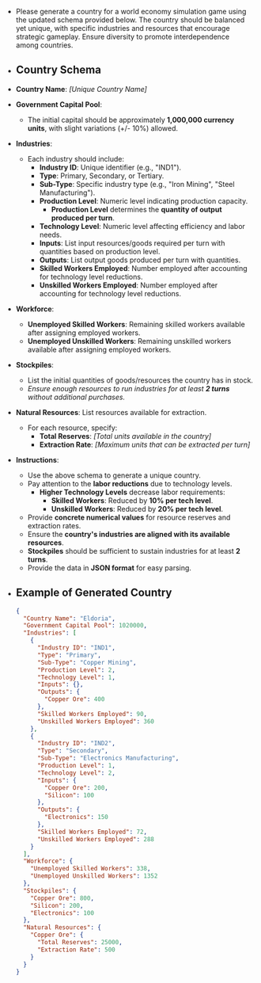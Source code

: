 - Please generate a country for a world economy simulation game using the updated schema provided below. The country should be balanced yet unique, with specific industries and resources that encourage strategic gameplay. Ensure diversity to promote interdependence among countries.
- ## **Country Schema**
- **Country Name**: _[Unique Country Name]_
- **Government Capital Pool**:
  - The initial capital should be approximately **1,000,000 currency units**, with slight variations (+/- 10%) allowed.
- **Industries**:
  - Each industry should include:
    - **Industry ID**: Unique identifier (e.g., "IND1").
    - **Type**: Primary, Secondary, or Tertiary.
    - **Sub-Type**: Specific industry type (e.g., "Iron Mining", "Steel Manufacturing").
    - **Production Level**: Numeric level indicating production capacity.
      - **Production Level** determines the **quantity of output produced per turn**.
    - **Technology Level**: Numeric level affecting efficiency and labor needs.
    - **Inputs**: List input resources/goods required per turn with quantities based on production level.
    - **Outputs**: List output goods produced per turn with quantities.
    - **Skilled Workers Employed**: Number employed after accounting for technology level reductions.
    - **Unskilled Workers Employed**: Number employed after accounting for technology level reductions.
- **Workforce**:
  - **Unemployed Skilled Workers**: Remaining skilled workers available after assigning employed workers.
  - **Unemployed Unskilled Workers**: Remaining unskilled workers available after assigning employed workers.
- **Stockpiles**:
  - List the initial quantities of goods/resources the country has in stock.
  - _Ensure enough resources to run industries for at least **2 turns** without additional purchases._
- **Natural Resources**: List resources available for extraction.

  - For each resource, specify:
    - **Total Reserves**: _[Total units available in the country]_
    - **Extraction Rate**: _[Maximum units that can be extracted per turn]_

- **Instructions**:

  - Use the above schema to generate a unique country.
  - Pay attention to the **labor reductions** due to technology levels.
    - **Higher Technology Levels** decrease labor requirements:
      - **Skilled Workers**: Reduced by **10% per tech level**.
      - **Unskilled Workers**: Reduced by **20% per tech level**.
  - Provide **concrete numerical values** for resource reserves and extraction rates.
  - Ensure the **country's industries are aligned with its available resources**.
  - **Stockpiles** should be sufficient to sustain industries for at least **2 turns**.
  - Provide the data in **JSON format** for easy parsing.

- ## **Example of Generated Country**

  ```json
  {
    "Country Name": "Eldoria",
    "Government Capital Pool": 1020000,
    "Industries": [
      {
        "Industry ID": "IND1",
        "Type": "Primary",
        "Sub-Type": "Copper Mining",
        "Production Level": 2,
        "Technology Level": 1,
        "Inputs": {},
        "Outputs": {
          "Copper Ore": 400
        },
        "Skilled Workers Employed": 90,
        "Unskilled Workers Employed": 360
      },
      {
        "Industry ID": "IND2",
        "Type": "Secondary",
        "Sub-Type": "Electronics Manufacturing",
        "Production Level": 1,
        "Technology Level": 2,
        "Inputs": {
          "Copper Ore": 200,
          "Silicon": 100
        },
        "Outputs": {
          "Electronics": 150
        },
        "Skilled Workers Employed": 72,
        "Unskilled Workers Employed": 288
      }
    ],
    "Workforce": {
      "Unemployed Skilled Workers": 338,
      "Unemployed Unskilled Workers": 1352
    },
    "Stockpiles": {
      "Copper Ore": 800,
      "Silicon": 200,
      "Electronics": 100
    },
    "Natural Resources": {
      "Copper Ore": {
        "Total Reserves": 25000,
        "Extraction Rate": 500
      }
    }
  }

  ```
